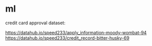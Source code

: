 # ml
credit card approval dataset:


https://datahub.io/speed233/apply_information-moody-wombat-94
https://datahub.io/speed233/credit_record-bitter-husky-69
